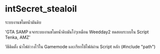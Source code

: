 # intSecret_stealoil
ระบบงานขโมยน้ำมันดิบ

'GTA SAMP แจกระบบงานขโมยน้ำดิบมันโง่ๆเหมือน Weedday2
ทดสอบระบบใน Script Tenka, AMZ'

วิธีติดตั้ง นำไฟล์วางไว้ใน Gamemode และเรียกใช้ไฟล์ผ่าน Script หลัก (#include "path")
